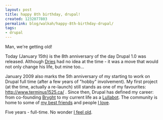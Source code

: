 ```yaml
---
layout: post
title: happy 8th birthday, drupal!
created: 1232077803
permalink: blog/walkah/happy-8th-birthday-drupal/
tags:
- drupal
---
```

Man, we're getting old!

Today (January 15th) is the 8th anniversary of the day Drupal 1.0 was released. Although [Dries](http://buytaert.net/) had no idea at the time - it was a move that would not only change his life, but mine too...

January 2009 also marks the 5th anniversary of my starting to work on Drupal full time (after a few years of "hobby" involvement). My first project (at the time, actually a re-launch) still stands as one of my favourites: http://www.terminus1525.ca/ . Since then, Drupal has defined my career: from co-founding [Bryght](http://www.bryght.com/) to my current life as a [Lullabot](http://www.lullabot.com/). The community is home to some of [my best friends](http://www.lullabot.com/about/team) and people [I love](http://www.lizakindred.com/).

Five years - full-time. No wonder [I feel old](http://dc2009.drupalcon.org/session/why-i-hate-drupal).
